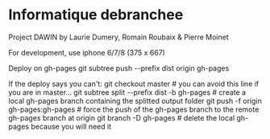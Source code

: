 # Informatique debranchee

Project DAWIN by Laurie Dumery, Romain Roubaix & Pierre Moinet

For development, use iphone 6/7/8 (375 x 667)

Deploy on gh-pages
git subtree push --prefix dist origin gh-pages

If the deploy says you can't:
git checkout master # you can avoid this line if you are in master...
git subtree split --prefix dist -b gh-pages # create a local gh-pages branch containing the splitted output folder
git push -f origin gh-pages:gh-pages # force the push of the gh-pages branch to the remote gh-pages branch at origin
git branch -D gh-pages # delete the local gh-pages because you will need it